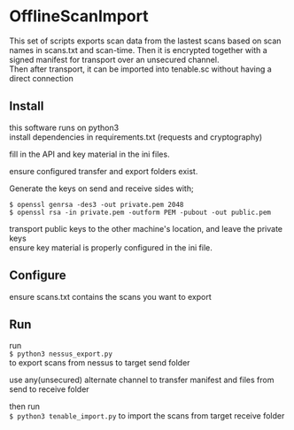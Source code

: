 # OfflineScanImport

This set of scripts exports scan data from the lastest scans based on scan 
names in scans.txt and scan-time. Then it is encrypted together with a signed
manifest for transport over an unsecured channel.  
Then after transport, it can be imported into tenable.sc without having a 
direct connection  


## Install

this software runs on python3  
install dependencies in requirements.txt  (requests and cryptography)  

fill in the API and key material in the ini files.  

ensure configured transfer and export folders exist.  

Generate the keys on send and receive sides with;  
```
$ openssl genrsa -des3 -out private.pem 2048
$ openssl rsa -in private.pem -outform PEM -pubout -out public.pem
```
transport public keys to the other machine's location, and leave the private keys  
ensure key material is properly configured in the ini file.  


## Configure

ensure scans.txt contains the scans you want to export  


## Run

run  
`$ python3 nessus_export.py`  
to export scans from nessus to target send folder  

use any(unsecured) alternate channel to transfer manifest and files from send to receive folder  

then run  
`$ python3 tenable_import.py` 
  to import the scans from target receive folder  
